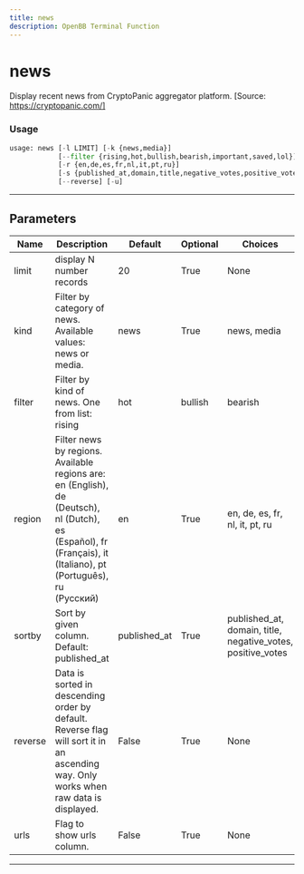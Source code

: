 ```yaml
---
title: news
description: OpenBB Terminal Function
---
```


# news

Display recent news from CryptoPanic aggregator platform. [Source: https://cryptopanic.com/]

### Usage

```python
usage: news [-l LIMIT] [-k {news,media}]
            [--filter {rising,hot,bullish,bearish,important,saved,lol}]
            [-r {en,de,es,fr,nl,it,pt,ru}]
            [-s {published_at,domain,title,negative_votes,positive_votes}]
            [--reverse] [-u]
```

---

## Parameters

| Name | Description | Default | Optional | Choices |
| ---- | ----------- | ------- | -------- | ------- |
| limit | display N number records | 20 | True | None |
| kind | Filter by category of news. Available values: news or media. | news | True | news, media |
| filter | Filter by kind of news. One from list: rising|hot|bullish|bearish|important|saved|lol | None | True | rising, hot, bullish, bearish, important, saved, lol |
| region | Filter news by regions. Available regions are: en (English), de (Deutsch), nl (Dutch), es (Español), fr (Français), it (Italiano), pt (Português), ru (Русский) | en | True | en, de, es, fr, nl, it, pt, ru |
| sortby | Sort by given column. Default: published_at | published_at | True | published_at, domain, title, negative_votes, positive_votes |
| reverse | Data is sorted in descending order by default. Reverse flag will sort it in an ascending way. Only works when raw data is displayed. | False | True | None |
| urls | Flag to show urls column. | False | True | None |

---
